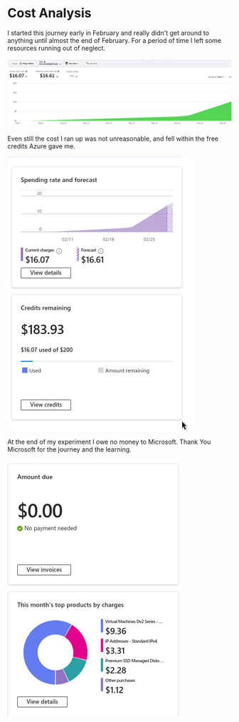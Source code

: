 # Cost Analysis

I started this journey early in February and really didn't get around to anything until almost the end of February. For a period of time I left some resources running out of neglect. 

![Left Running](./img/LeftRunning.png)


Even still the cost I ran up was not unreasonable, and fell within the free credits Azure gave me.

![Billing](./img/billing.png)

At the end of my experiment I owe no money to Microsoft. Thank You Microsoft for the journey and the learning.

![Billing](./img/free.png)

